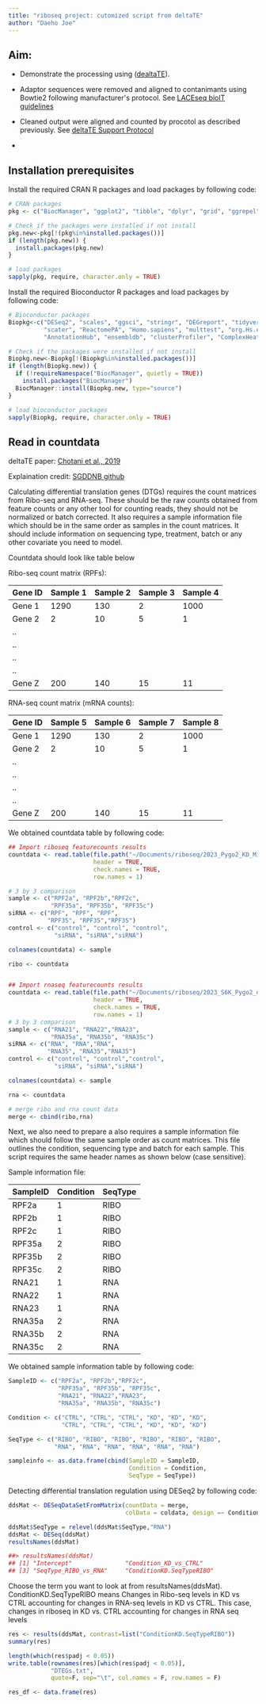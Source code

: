 ```yaml
---
title: "riboseq project: cutomized script from deltaTE"
author: "Daeho Joe"
---
```


## Aim:

* Demonstrate the processing using ([dealtaTE](https://github.com/SGDDNB/translational_regulation)).

* Adaptor sequences were removed and aligned to contanimants using Bowtie2 following manufacturer's protocol.
  See [LACEseq bioIT guidelines](https://immaginabiotech.com/storage/2022/10/24/378bdb72845722f9db650562abadf0981d57f5f3.pdf)

* Cleaned output were aligned and counted by procotol as described previously.
  See [deltaTE Support Protocol](https://currentprotocols.onlinelibrary.wiley.com/doi/full/10.1002/cpmb.108#cpmb108-prot-0003)

* 

## Installation prerequisites

Install the required CRAN R packages and load packages by following code:

```r
# CRAN packages
pkg <- c("BiocManager", "ggplot2", "tibble", "dplyr", "grid", "ggrepel", "stringr") 

# Check if the packages were installed if not install 
pkg.new<-pkg[!(pkg%in%installed.packages())] 
if (length(pkg.new)) { 
  install.packages(pkg.new) 
} 

# load packages 
sapply(pkg, require, character.only = TRUE) 
```

Install the required Bioconductor R packages and load packages by following code:

```r
# Bioconductor packages
Biopkg<-c("DESeq2", "scales", "ggsci", "stringr", "DEGreport", "tidyverse",
          "scater", "ReactomePA", "Homo.sapiens", "multtest", "org.Hs.eg.db",
          "AnnotationHub", "ensembldb", "clusterProfiler", "ComplexHeatmap") 

# Check if the packages were installed if not install 
Biopkg.new<-Biopkg[!(Biopkg%in%installed.packages())] 
if (length(Biopkg.new)) { 
  if (!requireNamespace("BiocManager", quietly = TRUE)) 
    install.packages("BiocManager") 
  BiocManager::install(Biopkg.new, type="source") 
} 

# load bioconductor packages 
sapply(Biopkg, require, character.only = TRUE)
```


## Read in countdata

deltaTE paper: [Chotani et al., 2019](https://doi.org/10.1002/cpmb.108)

Explaination credit: [SGDDNB github](https://github.com/SGDDNB/translational_regulation)

Calculating differential translation genes (DTGs) requires the count matrices from Ribo-seq and RNA-seq. These should be the raw counts obtained from feature counts or any other tool for counting reads, they should not be normalized or batch corrected. It also requires a sample information file which should be in the same order as samples in the count matrices. It should include information on sequencing type, treatment, batch or any other covariate you need to model.


Countdata should look like table below

Ribo-seq count matrix (RPFs): 

 | Gene ID | Sample 1 | Sample 2 | Sample 3 | Sample 4 |
 | --------|----------|----------|----------|----------|
 | Gene 1  | 1290     | 130      | 2	   | 1000     |
 | Gene 2  | 2	     | 10	| 5	   | 1	      |
 | ..	  |	     | 		|	   |	      |	
 | ..	  |	     | 		|	   |	      |	
 | ..	  |	     | 		|	   |	      |	
 | ..	  |	     | 		|	   |	      |	
 | Gene Z  | 200	     | 140	| 15	   | 11	      |


RNA-seq count matrix (mRNA counts): 

 | Gene ID | Sample 5 | Sample 6 | Sample 7 | Sample 8 |
 | --------|----------|----------|----------|----------|
 | Gene 1  | 1290     | 130      | 2	   | 1000     |
 | Gene 2  | 2	     | 10	| 5	   | 1	      |
 | ..	  |	     | 		|	   |	      |	
 | ..	  |	     | 		|	   |	      |	
 | ..	  |	     | 		|	   |	      |	
 | ..	  |	     | 		|	   |	      |	
 | Gene Z  | 200	     | 140	| 15	   | 11	      |

 We obtained countdata table by following code:

```r
## Import riboseq featurecounts results
countdata <- read.table(file.path("~/Documents/riboseq/2023_Pygo2_KD_Mitosis_riboseq_featurecounts.txt"),
                        header = TRUE,
                        check.names = TRUE,
                        row.names = 1)

# 3 by 3 comparison
sample <- c("RPF2a", "RPF2b","RPF2c", 
            "RPF35a", "RPF35b", "RPF35c")
siRNA <- c("RPF", "RPF", "RPF", 
           "RPF35", "RPF35","RPF35")
control <- c("control", "control", "control",
             "siRNA", "siRNA","siRNA")

colnames(countdata) <- sample

ribo <- countdata


## Import rnaseq featurecounts results
countdata <- read.table(file.path("~/Documents/riboseq/2023_S6K_Pygo2_eIF3D_RNAseq_Featurecounts.txt"),
                        header = TRUE,
                        check.names = TRUE,
                        row.names = 1)
# 3 by 3 comparison
sample <- c("RNA21", "RNA22","RNA23", 
            "RNA35a", "RNA35b", "RNA35c")
siRNA <- c("RNA", "RNA","RNA",
           "RNA35", "RNA35","RNA35")
control <- c("control", "control","control",
             "siRNA", "siRNA","siRNA")

colnames(countdata) <- sample

rna <- countdata

# merge ribo and rna count data
merge <- cbind(ribo,rna)
```

Next, we also need to prepare a also requires a sample information file which should follow the same sample order as count matrices. This file outlines the condition, sequencing type and batch for each sample. This script requires the same header names as shown below (case sensitive). 

Sample information file:

 | SampleID | Condition | SeqType |
 | --------|----------|----------|
 | RPF2a  | 1     | RIBO      |
 | RPF2b  | 1     | RIBO      |
 | RPF2c  | 1     | RIBO      |
 | RPF35a | 2     | RIBO      |
 | RPF35b | 2     | RIBO      |
 | RPF35c | 2     | RIBO      | 
 | RNA21  | 1     | RNA      |
 | RNA22  | 1     | RNA      |
 | RNA23  | 1     | RNA      |
 | RNA35a | 2     | RNA      |
 | RNA35b | 2     | RNA      |
 | RNA35c | 2     | RNA      |

 We obtained sample information table by following code:
 
```r
SampleID <- c("RPF2a", "RPF2b","RPF2c", 
              "RPF35a", "RPF35b", "RPF35c",
              "RNA21", "RNA22","RNA23",
              "RNA35a", "RNA35b", "RNA35c")

Condition <- c("CTRL", "CTRL", "CTRL", "KD", "KD", "KD",
               "CTRL", "CTRL", "CTRL", "KD", "KD", "KD")

SeqType <- c("RIBO", "RIBO", "RIBO", "RIBO", "RIBO", "RIBO",
             "RNA", "RNA", "RNA", "RNA", "RNA", "RNA")

sampleinfo <- as.data.frame(cbind(SampleID = SampleID,
                                  Condition = Condition,
                                  SeqType = SeqType))
```

Detecting differential translation regulation using DESeq2 by following code:

```r
ddsMat <- DESeqDataSetFromMatrix(countData = merge,
                                 colData = coldata, design =~ Condition + SeqType + Condition:SeqType)

ddsMat$SeqType = relevel(ddsMat$SeqType,"RNA")
ddsMat <- DESeq(ddsMat)
resultsNames(ddsMat)

##> resultsNames(ddsMat)
## [1] "Intercept"               "Condition_KD_vs_CTRL"   
## [3] "SeqType_RIBO_vs_RNA"     "ConditionKD.SeqTypeRIBO"

```


Choose the term you want to look at from resultsNames(ddsMat). 
ConditionKD.SeqTypeRIBO means Changes in Ribo-seq levels in KD vs CTRL accounting for changes in RNA-seq levels in KD vs CTRL.
This case, changes in riboseq in KD vs. CTRL accounting for changes in RNA seq levels

```r
res <- results(ddsMat, contrast=list("ConditionKD.SeqTypeRIBO"))
summary(res)

length(which(res$padj < 0.05))
write.table(rownames(res)[which(res$padj < 0.05)],
            "DTEGs.txt",
            quote=F, sep="\t", col.names = F, row.names = F)

res_df <- data.frame(res)
```





